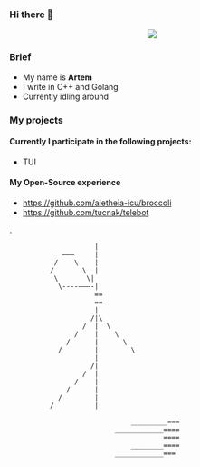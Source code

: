 ### Hi there 👋

<!--
**godande/godande** is a ✨ _special_ ✨ repository because its `README.md` (this file) appears on your GitHub profile.

Here are some ideas to get you started:

- 🔭 I’m currently working on ...
- 🌱 I’m currently learning ...
- 👯 I’m looking to collaborate on ...
- 🤔 I’m looking for help with ...
- 💬 Ask me about ...
- 📫 How to reach me: ...
- 😄 Pronouns: ...
- ⚡ Fun fact: ...
-->
<p align="center">
<img src="https://github-readme-stats.vercel.app/api?username=godande&show_icons=true&hide_border=false" />
</p>


### Brief
- My name is **Artem**
- I write in C++ and Golang
- Currently idling around

### My projects
#### Currently I participate in the following projects:
- TUI

#### My Open-Source experience
- https://github.com/aletheia-icu/broccoli
- https://github.com/tucnak/telebot


.

                         |
                 ———     |
               /    \    |
              /       \  |
               \       \|
                \----———-|
                         ==
                         ==
                         |
                        /|\
                      /  |  \
                    /    |    \
                  /      |      \
                /        |        \
                         |
                        /|
                      /  |
                    /    |
                  /      |
                /        |
              /          |   
   
                                  _________===
                              ____________====
                                          ====
                                  ________====
                              ____________===
